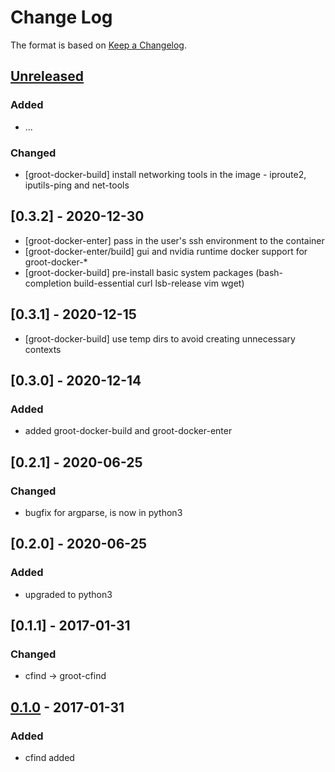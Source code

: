 # Change Log

The format is based on [Keep a Changelog](http://keepachangelog.com/).

## [Unreleased]
### Added
- ...

### Changed
- [groot-docker-build] install networking tools in the image - iproute2, iputils-ping and net-tools

## [0.3.2] - 2020-12-30
- [groot-docker-enter] pass in the user's ssh environment to the container
- [groot-docker-enter/build] gui and nvidia runtime docker support for groot-docker-*
- [groot-docker-build] pre-install basic system packages (bash-completion build-essential curl lsb-release vim wget)

## [0.3.1] - 2020-12-15
- [groot-docker-build] use temp dirs to avoid creating unnecessary contexts

## [0.3.0] - 2020-12-14
### Added
- added groot-docker-build and groot-docker-enter

## [0.2.1] - 2020-06-25
### Changed
- bugfix for argparse, is now in python3

## [0.2.0] - 2020-06-25
### Added
- upgraded to python3

## [0.1.1] - 2017-01-31
### Changed
- cfind -> groot-cfind

## [0.1.0] - 2017-01-31
### Added
- cfind added

[Unreleased]: https://github.com/stonier/groot_tools/compare/0.1.1...HEAD
[0.1.0]: https://github.com/stonier/groot_tools/compare/0.1.0...0.1.1
[0.1.0]: https://github.com/stonier/groot_tools/compare/97851767bb617e1ab5e3a1fbf379242c75b0d0e2...0.1.0

